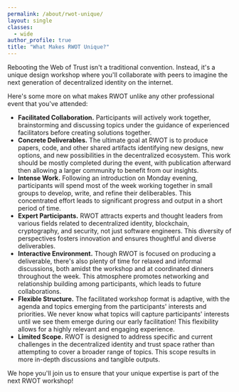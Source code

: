 ```yaml
---
permalink: /about/rwot-unique/
layout: single
classes:
  - wide
author_profile: true
title: "What Makes RWOT Unique?"
---
```


Rebooting the Web of Trust isn't a traditional convention. Instead, it's a unique design workshop where you'll collaborate with peers to imagine the next generation of decentralized identity on the internet.

Here's some more on what makes RWOT unlike any other professional event that you've attended:

* **Facilitated Collaboration.** Participants will actively work together, brainstorming and discussing topics under the guidance of experienced facilitators before creating solutions together.
* **Concrete Deliverables.** The ultimate goal at RWOT is to produce papers, code, and other shared artifacts identifying new designs, new options, and new possibilities in the decentralized ecosystem. This work should be mostly completed during the event, with publication afterward then allowing a larger community to benefit from our insights.
* **Intense Work.** Following an introduction on Monday evening, participants will spend most of the week working together in small groups to develop, write, and refine their deliberables. This concentrated effort leads to significant progress and output in a short period of time.
* **Expert Participants.** RWOT attracts experts and thought leaders from various fields related to decentralized identity, blockchain, cryptography, and security, not just software engineers. This diversity of perspectives fosters innovation and ensures thoughtful and diverse deliverables.
* **Interactive Environment.** Though RWOT is focused on producing a deliverable, there's also plenty of time for relaxed and informal discussions, both amidst the workshop and at coordinated dinners throughout the week. This atmosphere promotes networking and relationship building among participants, which leads to future collaborations.
* **Flexible Structure.** The facilitated workshop format is adaptive, with the agenda and topics emerging from the participants' interests and priorities. We never know what topics will capture participants' interests until we see them emerge during our early facilitation! This flexibility allows for a highly relevant and engaging experience.
* **Limited Scope.** RWOT is designed to address specific and current challenges in the decentralized identity and trust space rather than attempting to cover a broader range of topics. This scope results in more in-depth discussions and tangible outputs.

We hope you'll join us to ensure that your unique expertise is part of the next RWOT workshop!


